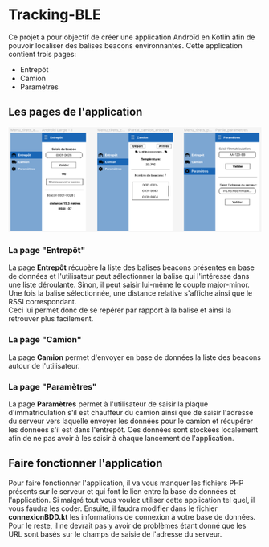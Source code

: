 # Tracking-BLE

Ce projet a pour objectif de créer une application Androïd en Kotlin afin de pouvoir localiser des balises beacons environnantes. Cette application contient trois pages:  

+ Entrepôt
+ Camion
+ Paramètres

## Les pages de l'application

![IHM de l'application](/Screenshot/ihm.png)

### La page "Entrepôt"

La page **Entrepôt** récupère la liste des balises beacons présentes en base de données et l'utilisateur peut sélectionner la balise qui l'intéresse dans une liste déroulante. Sinon, il peut saisir lui-même le couple major-minor. Une fois la balise sélectionnée, une distance relative s'affiche ainsi que le RSSI correspondant.  
Ceci lui permet donc de se repérer par rapport à la balise et ainsi la retrouver plus facilement.

### La page "Camion"

La page **Camion** permet d'envoyer en base de données la liste des beacons autour de l'utilisateur.

### La page "Paramètres"

La page **Paramètres** permet à l'utilisateur de saisir la plaque d'immatriculation s'il est chauffeur du camion ainsi que de saisir l'adresse du serveur vers laquelle envoyer les données pour le camion et récupérer les données s'il est dans l'entrepôt. Ces données sont stockées localement afin de ne pas avoir à les saisir à chaque lancement de l'application.

## Faire fonctionner l'application

Pour faire fonctionner l'application, il va vous manquer les fichiers PHP présents sur le serveur et qui font le lien entre la base de données et l'application. Si malgré tout vous voulez utiliser cette application tel quel, il vous faudra les coder. Ensuite, il faudra modifier dans le fichier **connexionBDD.kt** les informations de connexion à votre base de données. Pour le reste, il ne devrait pas y avoir de problèmes étant donné que les URL sont basés sur le champs de saisie de l'adresse du serveur.
